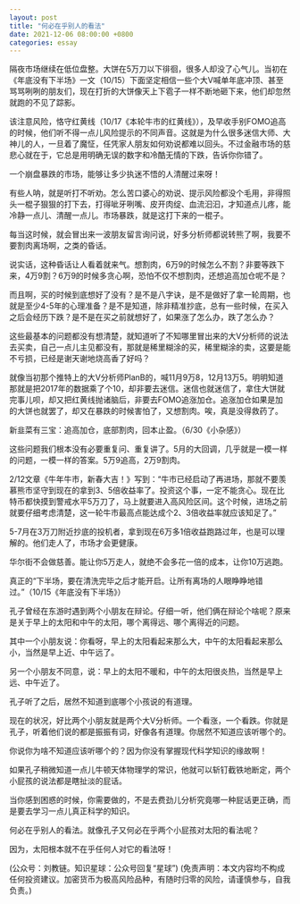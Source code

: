 ```yaml
---
layout: post
title: "何必在乎别人的看法"
date: 2021-12-06 08:00:00 +0800
categories: essay
---
```


隔夜市场继续在低位盘整。大饼在5万刀以下徘徊，很多人却没了心气儿。当初在《年底没有下半场》一文（10/15）下面坚定相信一些个大V喊单年底冲顶、甚至骂骂咧咧的朋友们，现在打折的大饼像天上下雹子一样不断地砸下来，他们却忽然就跑的不见了踪影。

该注意风险，恪守红黄线（10/17《本轮牛市的红黄线》），及早收手别FOMO追高的时候，他们听不得一点儿风险提示的不同声音。这就是为什么很多迷信大师、大神儿的人，一旦着了魔怔，任凭家人朋友如何劝说都难以回头。不过金融市场的慈悲心就在于，它总是用明确无误的数字和冷酷无情的下跌，告诉你你错了。

一个崩盘暴跌的市场，能够让多少执迷不悟的人清醒过来呀！

有些人呐，就是听打不听劝。怎么苦口婆心的劝说、提示风险都没个毛用，非得照头一棍子狠狠的打下去，打得呲牙咧嘴、皮开肉绽、血流汩汩，才知道点儿疼，能冷静一点儿、清醒一点儿。市场暴跌，就是这打下来的一棍子。

每当这时候，就会冒出来一波朋友留言询问说，好多分析师都说转熊了啊，我要不要割肉离场啊，之类的昏话。

说实话，这种昏话让人看着就来气。想割肉，6万9的时候怎么不割？非要等跌下来，4万9割？6万9的时候多贪心啊，恐怕不仅不想割肉，还想追高加仓呢不是？

而且啊，买的时候到底想好了没有？是不是八字诀，是不是做好了拿一轮周期，也就是至少4-5年的心理准备？是不是知道，除非精准抄底，总有一些时候，在买入之后会经历下跌？是不是在买之前就想好了，如果涨了怎么办，跌了怎么办？

这些最基本的问题都没有想清楚，就知道听了不知哪里冒出来的大V分析师的说法去买卖，自己一点儿主见都没有，那就是稀里糊涂的买，稀里糊涂的卖，这要是能不亏损，已经是谢天谢地烧高香了好吗？

就像当初那个推特上的大V分析师PlanB的，喊11月9万8，12月13万5。明明知道那就是把2017年的数据乘了个10，却非要去迷信。迷信也就迷信了，拿住大饼就完事儿呗，却又把红黄线抛诸脑后，非要去FOMO追涨加仓。追涨加仓如果是加的大饼也就罢了，却又在暴跌的时候害怕了，又想割肉。唉，真是没得救药了。

新韭菜有三宝：追高加仓，底部割肉，回本止盈。（6/30《小杂感》）

这些问题我们根本没有必要重复问、重复讲了。5月的大回调，几乎就是一模一样的问题，一模一样的答案。5万9追高，2万9割肉。

2/12文章《牛年牛市，新春大吉！》写到：“牛市已经启动了再进场，那就不要羡慕熊市坚守到现在的拿到3、5倍收益率了。投资这个事，一定不能贪心。现在比特币都快摸到警戒水平5万刀了，马上就要进入高风险区间。这个时候，进场之前就要仔细考虑清楚，这一轮牛市最高点能达成个2、3倍收益率就应该知足了。”

5-7月在3万刀附近抄底的投机者，拿到现在6万多1倍收益跑路过年，也是可以理解的。他们走人了，市场才会更健康。

华尔街不会做慈善。能让你5万走人，就绝不会多花一倍的成本，让你10万逃跑。

真正的“下半场，要在清洗完毕之后才能开启。让所有离场的人眼睁睁地错过。”（10/15《年底没有下半场》）

孔子曾经在东游时遇到两个小朋友在辩论。仔细一听，他们俩在辩论个啥呢？原来是关于早上的太阳和中午的太阳，哪个离得远、哪个离得近的问题。

其中一个小朋友说：你看呀，早上的太阳看起来那么大，中午的太阳看起来那么小，当然是早上近、中午远了。

另一个小朋友不同意，说：早上的太阳不暖和，中午的太阳很炎热，当然是早上远、中午近了。

孔子听了之后，居然不知道到底哪个小孩说的有道理。

现在的状况，好比两个小朋友就是两个大V分析师。一个看涨，一个看跌。你就是孔子，听着他们说的都是振振有词，好像各有道理。你居然不知道应该听哪个的。

你说你为啥不知道应该听哪个的？因为你没有掌握现代科学知识的缘故啊！

如果孔子稍微知道一点儿牛顿天体物理学的常识，他就可以斩钉截铁地断定，两个小屁孩的说法都是瞎扯淡的屁话。

当你感到困惑的时候，你需要做的，不是去费劲儿分析究竟哪一种屁话更正确，而是要去学习一点儿真正科学的知识。

何必在乎别人的看法。就像孔子又何必在乎两个小屁孩对太阳的看法呢？

因为，太阳根本就不在乎任何人对它的看法呀！

(公众号：刘教链。知识星球：公众号回复“星球”)
(免责声明：本文内容均不构成任何投资建议。加密货币为极高风险品种，有随时归零的风险，请谨慎参与，自我负责。)
